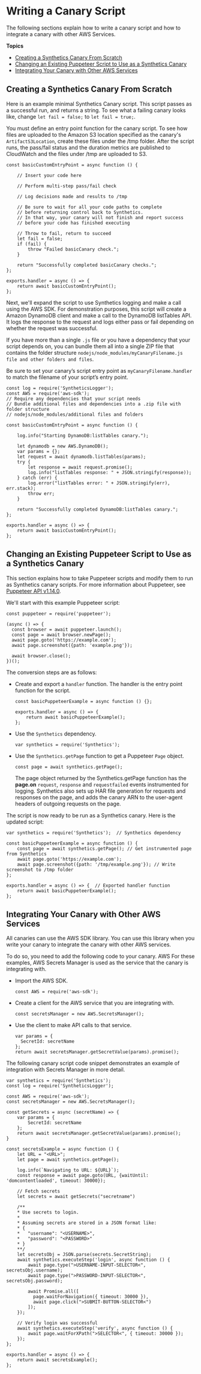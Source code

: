 # Writing a Canary Script<a name="CloudWatch_Synthetics_Canaries_WritingCanary"></a>

The following sections explain how to write a canary script and how to integrate a canary with other AWS Services\.

**Topics**
+ [Creating a Synthetics Canary From Scratch](#CloudWatch_Synthetics_Canaries_write_from_scratch)
+ [Changing an Existing Puppeteer Script to Use as a Synthetics Canary](#CloudWatch_Synthetics_Canaries_modify_puppeteer_script)
+ [Integrating Your Canary with Other AWS Services](#CloudWatch_Synthetics_Canaries_AWS_integrate)

## Creating a Synthetics Canary From Scratch<a name="CloudWatch_Synthetics_Canaries_write_from_scratch"></a>

Here is an example minimal Synthetics Canary script\. This script passes as a successful run, and returns a string\. To see what a failing canary looks like, change `let fail = false;` to `let fail = true;`\. 

You must define an entry point function for the canary script\. To see how files are uploaded to the Amazon S3 location specified as the canary's `ArtifactS3Location`, create these files under the /tmp folder\. After the script runs, the pass/fail status and the duration metrics are published to CloudWatch and the files under /tmp are uploaded to S3\. 

```
const basicCustomEntryPoint = async function () {

    // Insert your code here

    // Perform multi-step pass/fail check

    // Log decisions made and results to /tmp

    // Be sure to wait for all your code paths to complete 
    // before returning control back to Synthetics.
    // In that way, your canary will not finish and report success
    // before your code has finished executing

    // Throw to fail, return to succeed
    let fail = false;
    if (fail) {
        throw "Failed basicCanary check.";
    }

    return "Successfully completed basicCanary checks.";
};

exports.handler = async () => {
    return await basicCustomEntryPoint();
};
```

Next, we'll expand the script to use Synthetics logging and make a call using the AWS SDK\. For demonstration purposes, this script will create a Amazon DynamoDB client and make a call to the DynamoDB listTables API\. It logs the response to the request and logs either pass or fail depending on whether the request was successful\.

If you have more than a single `.js` file or you have a dependency that your script depends on, you can bundle them all into a single ZIP file that contains the folder structure `nodejs/node_modules/myCanaryFilename.js file and other folders and files`\.

Be sure to set your canary’s script entry point as `myCanaryFilename.handler` to match the filename of your script’s entry point\.

```
const log = require('SyntheticsLogger');
const AWS = require('aws-sdk');
// Require any dependencies that your script needs
// Bundle additional files and dependencies into a .zip file with folder structure
// nodejs/node_modules/additional files and folders

const basicCustomEntryPoint = async function () {

    log.info("Starting DynamoDB:listTables canary.");
    
    let dynamodb = new AWS.DynamoDB();
    var params = {};
    let request = await dynamodb.listTables(params);
    try {
        let response = await request.promise();
        log.info("listTables response: " + JSON.stringify(response));
    } catch (err) {
        log.error("listTables error: " + JSON.stringify(err), err.stack);
        throw err;
    }

    return "Successfully completed DynamoDB:listTables canary.";
};

exports.handler = async () => {
    return await basicCustomEntryPoint();
};
```

## Changing an Existing Puppeteer Script to Use as a Synthetics Canary<a name="CloudWatch_Synthetics_Canaries_modify_puppeteer_script"></a>

This section explains how to take Puppeteer scripts and modify them to run as Synthetics canary scripts\. For more information about Puppeteer, see [Puppeteer API v1\.14\.0](https://github.com/puppeteer/puppeteer/blob/v1.14.0/docs/api.md)\. 

We'll start with this example Puppeteer script:

```
const puppeteer = require('puppeteer');

(async () => {
  const browser = await puppeteer.launch();
  const page = await browser.newPage();
  await page.goto('https://example.com');
  await page.screenshot({path: 'example.png'});

  await browser.close();
})();
```

The conversion steps are as follows:
+ Create and export a `handler` function\. The handler is the entry point function for the script\.

  ```
  const basicPuppeteerExample = async function () {};
  
  exports.handler = async () => {
      return await basicPuppeteerExample();
  };
  ```
+ Use the `Synthetics` dependency\.

  ```
  var synthetics = require('Synthetics');
  ```
+ Use the `Synthetics.getPage` function to get a Puppeteer `Page` object\.

  ```
  const page = await synthetics.getPage();
  ```

  The page object returned by the Synthetics\.getPage function has the **page\.on** `request`, `response` and `requestfailed` events instrumented for logging\. Synthetics also sets up HAR file generation for requests and responses on the page, and adds the canary ARN to the user\-agent headers of outgoing requests on the page\.

The script is now ready to be run as a Synthetics canary\. Here is the updated script:

```
var synthetics = require('Synthetics');  // Synthetics dependency

const basicPuppeteerExample = async function () {
    const page = await synthetics.getPage(); // Get instrumented page from Synthetics
    await page.goto('https://example.com');
    await page.screenshot({path: '/tmp/example.png'}); // Write screenshot to /tmp folder
};

exports.handler = async () => {  // Exported handler function 
    return await basicPuppeteerExample();
};
```

## Integrating Your Canary with Other AWS Services<a name="CloudWatch_Synthetics_Canaries_AWS_integrate"></a>

All canaries can use the AWS SDK library\. You can use this library when you write your canary to integrate the canary with other AWS services\.

To do so, you need to add the following code to your canary\. AWS For these examples, AWS Secrets Manager is used as the service that the canary is integrating with\.
+ Import the AWS SDK\.

  ```
  const AWS = require('aws-sdk');
  ```
+ Create a client for the AWS service that you are integrating with\.

  ```
  const secretsManager = new AWS.SecretsManager();
  ```
+ Use the client to make API calls to that service\.

  ```
  var params = {
    SecretId: secretName
  };
  return await secretsManager.getSecretValue(params).promise();
  ```

The following canary script code snippet demonstrates an example of integration with Secrets Manager in more detail\.

```
var synthetics = require('Synthetics');
const log = require('SyntheticsLogger');
 
const AWS = require('aws-sdk');
const secretsManager = new AWS.SecretsManager();
 
const getSecrets = async (secretName) => {
    var params = {
        SecretId: secretName
    };
    return await secretsManager.getSecretValue(params).promise();
}
 
const secretsExample = async function () {
    let URL = "<URL>";
    let page = await synthetics.getPage();
    
    log.info(`Navigating to URL: ${URL}`);
    const response = await page.goto(URL, {waitUntil: 'domcontentloaded', timeout: 30000});
    
    // Fetch secrets
    let secrets = await getSecrets("secretname")
   
    /**
    * Use secrets to login. 
    *
    * Assuming secrets are stored in a JSON format like:
    * {
    *   "username": "<USERNAME>",
    *   "password": "<PASSWORD>"
    * }
    **/
    let secretsObj = JSON.parse(secrets.SecretString);
    await synthetics.executeStep('login', async function () {
        await page.type(">USERNAME-INPUT-SELECTOR<", secretsObj.username);
        await page.type(">PASSWORD-INPUT-SELECTOR<", secretsObj.password);
        
        await Promise.all([
          page.waitForNavigation({ timeout: 30000 }),
          await page.click(">SUBMIT-BUTTON-SELECTOR<")
        ]);
    });
   
    // Verify login was successful
    await synthetics.executeStep('verify', async function () {
        await page.waitForXPath(">SELECTOR<", { timeout: 30000 });
    });
};

exports.handler = async () => {
    return await secretsExample();
};
```
